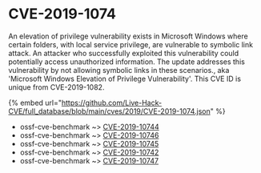 # CVE-2019-1074

An elevation of privilege vulnerability exists in Microsoft Windows where certain folders, with local service privilege, are vulnerable to symbolic link attack. An attacker who successfully exploited this vulnerability could potentially access unauthorized information. The update addresses this vulnerability by not allowing symbolic links in these scenarios., aka 'Microsoft Windows Elevation of Privilege Vulnerability'. This CVE ID is unique from CVE-2019-1082.

{% embed url="https://github.com/Live-Hack-CVE/full_database/blob/main/cves/2019/CVE-2019-1074.json" %}


* ossf-cve-benchmark ~> [CVE-2019-10744](https://zeste.alice-snow.ru/2019/database/cve-2019-1074/cve-2019-10744-ossf-cve-benchmark)
* ossf-cve-benchmark ~> [CVE-2019-10746](https://zeste.alice-snow.ru/2019/database/cve-2019-1074/cve-2019-10746-ossf-cve-benchmark)
* ossf-cve-benchmark ~> [CVE-2019-10745](https://zeste.alice-snow.ru/2019/database/cve-2019-1074/cve-2019-10745-ossf-cve-benchmark)
* ossf-cve-benchmark ~> [CVE-2019-10742](https://zeste.alice-snow.ru/2019/database/cve-2019-1074/cve-2019-10742-ossf-cve-benchmark)
* ossf-cve-benchmark ~> [CVE-2019-10747](https://zeste.alice-snow.ru/2019/database/cve-2019-1074/cve-2019-10747-ossf-cve-benchmark)